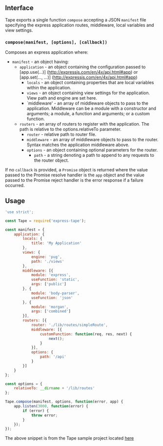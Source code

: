 
## Interface

Tape exports a single function `compose` accepting a JSON `manifest` file specifying the express application routes, middleware, local variables and view settings.

### `compose(manifest, [options], [callback])`

Composes an express application where:
+ `manifest` - an object having:
  * `application` - an object containing the configuration passed to [app.use(...)] (http://expressjs.com/en/4x/api.html#app)  or [app.set(..., ...)] (http://expressjs.com/en/4x/api.html#app)
    + `locals` - an object containing properties that are local variables within the application.
    + `views` - an object containing view settings for the application. View path and engine are set here.
    + `middleware' - an array of middleware objects to pass to the application. Middleware can be a module with a constructor and arguments; a module, a function and arguments; or a custom function.
  * `routers` - an array of routers to register with the application. The path is relative to the options.relativeTo parameter.
    + `router` - relative path to router file.
    + `middleware` - an array of middleware objects to pass to the router. Syntax matches the application middleware above.
    + `options` - an object containing optional parameters for the router.
      * `path` - a string denoting a path to append to any requests to the router object.

If no `callback` is provided, a `Promise` object is returned where the value passed to the Promise resolve handler is the `app` object and the value passed to the Promise reject handler is the error response if a failure occurred.

## Usage

```javascript
'use strict';

const Tape = require('express-tape');

const manifest = {
    application: {
        locals: {
            title: 'My Application'
        },
        views: {
            engine: 'pug',
            path: './views'
        },
        middleware: [{
            module: 'express',
            useFunction: 'static',
            args: ['public']
        }, {
            module: 'body-parser',
            useFunction: 'json'
        }, {
            module: 'morgan',
            args: ['combined']
        }],
        routers: [{
            router: './lib/routes/simpleRoute',
            middleware: [{
                customFunction: function(req, res, next) {
                    next();
                }
            }],
            options: {
                path: '/api'
            }
        }]
    }
};

const options = {
    relativeTo: __dirname + '/lib/routes'
};

Tape.compose(manifest, options, function(error, app) {
    app.listen(3000, function(error) {
        if (error) {
            throw error;
        }
    });
});
```

The above snippet is from the Tape sample project located [here](https://github.com/ChrisTheShark/express-simple.git)
